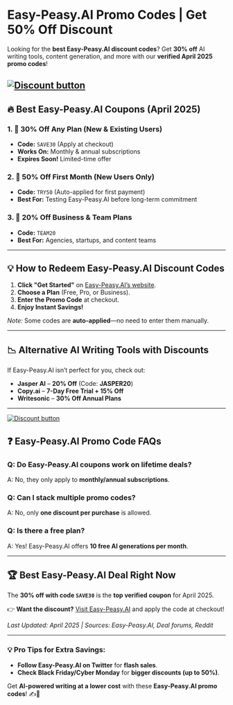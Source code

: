 # Easy-Peasy.AI Promo Codes | Get 50% Off Discount

Looking for the **best Easy-Peasy.AI discount codes**? Get **30% off** AI writing tools, content generation, and more with our **verified April 2025 promo codes**!  

[![Discount button](https://github.com/user-attachments/assets/e5cb2122-5258-4331-bbff-048ba1ae5555)](https://easy-peasy.ai/?via=5f053e)
---  
## **🔥 Best Easy-Peasy.AI Coupons (April 2025)**  

### **1. 🎉 30% Off Any Plan (New & Existing Users)**  
- **Code:** `SAVE30` (Apply at checkout)  
- **Works On:** Monthly & annual subscriptions  
- **Expires Soon!** Limited-time offer  

### **2. 🚀 50% Off First Month (New Users Only)**  
- **Code:** `TRY50` (Auto-applied for first payment)  
- **Best For:** Testing Easy-Peasy.AI before long-term commitment  

### **3. 💼 20% Off Business & Team Plans**  
- **Code:** `TEAM20`  
- **Best For:** Agencies, startups, and content teams  

---

## **💡 How to Redeem Easy-Peasy.AI Discount Codes**  
1. **Click "Get Started"** on [Easy-Peasy.AI’s website](https://easy-peasy.ai/).  
2. **Choose a Plan** (Free, Pro, or Business).  
3. **Enter the Promo Code** at checkout.  
4. **Enjoy Instant Savings!**  

*Note:* Some codes are **auto-applied**—no need to enter them manually.  

---

## **📉 Alternative AI Writing Tools with Discounts**  
If Easy-Peasy.AI isn’t perfect for you, check out:  
- **Jasper AI** – **20% Off** (Code: **JASPER20**)  
- **Copy.ai** – **7-Day Free Trial + 15% Off**  
- **Writesonic** – **30% Off Annual Plans**  

---
[![Discount button](https://github.com/user-attachments/assets/e5cb2122-5258-4331-bbff-048ba1ae5555)](https://easy-peasy.ai/?via=5f053e)


## **❓ Easy-Peasy.AI Promo Code FAQs**  

### **Q: Do Easy-Peasy.AI coupons work on lifetime deals?**  
A: No, they only apply to **monthly/annual subscriptions**.  

### **Q: Can I stack multiple promo codes?**  
A: No, only **one discount per purchase** is allowed.  

### **Q: Is there a free plan?**  
A: Yes! Easy-Peasy.AI offers **10 free AI generations per month**.  

---

## **🏆 Best Easy-Peasy.AI Deal Right Now**  
The **30% off with code `SAVE30`** is the **top verified coupon** for April 2025.  

👉 **Want the discount?** [Visit Easy-Peasy.AI](https://easy-peasy.ai/) and apply the code at checkout!  

*Last Updated: April 2025 | Sources: Easy-Peasy.AI, Deal forums, Reddit*  

---

### **💡 Pro Tips for Extra Savings:**  
- **Follow Easy-Peasy.AI on Twitter** for **flash sales**.  
- **Check Black Friday/Cyber Monday** for **bigger discounts (up to 50%)**.  

Get **AI-powered writing at a lower cost** with these **Easy-Peasy.AI promo codes**! ✍️🤖
